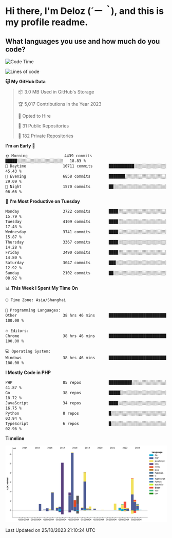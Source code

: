 # **Hi there, I'm Deloz (*´ー｀*), and this is my profile readme.**

## **What languages you use and how much do you code?**

<!--START_SECTION:waka-->
![Code Time](http://img.shields.io/badge/Code%20Time-2%2C650%20hrs%2013%20mins-blue)

![Lines of code](https://img.shields.io/badge/From%20Hello%20World%20I%27ve%20Written-32.3%20million%20lines%20of%20code-blue)

**🐱 My GitHub Data** 

> 📦 3.0 MB Used in GitHub's Storage 
 > 
> 🏆 5,017 Contributions in the Year 2023
 > 
> 💼 Opted to Hire
 > 
> 📜 31 Public Repositories 
 > 
> 🔑 182 Private Repositories 
 > 
**I'm an Early 🐤** 

```text
🌞 Morning                4439 commits        █████░░░░░░░░░░░░░░░░░░░░   18.83 % 
🌆 Daytime                10711 commits       ███████████░░░░░░░░░░░░░░   45.43 % 
🌃 Evening                6858 commits        ███████░░░░░░░░░░░░░░░░░░   29.09 % 
🌙 Night                  1570 commits        ██░░░░░░░░░░░░░░░░░░░░░░░   06.66 % 
```
📅 **I'm Most Productive on Tuesday** 

```text
Monday                   3722 commits        ████░░░░░░░░░░░░░░░░░░░░░   15.79 % 
Tuesday                  4109 commits        ████░░░░░░░░░░░░░░░░░░░░░   17.43 % 
Wednesday                3741 commits        ████░░░░░░░░░░░░░░░░░░░░░   15.87 % 
Thursday                 3367 commits        ████░░░░░░░░░░░░░░░░░░░░░   14.28 % 
Friday                   3490 commits        ████░░░░░░░░░░░░░░░░░░░░░   14.80 % 
Saturday                 3047 commits        ███░░░░░░░░░░░░░░░░░░░░░░   12.92 % 
Sunday                   2102 commits        ██░░░░░░░░░░░░░░░░░░░░░░░   08.92 % 
```


📊 **This Week I Spent My Time On** 

```text
🕑︎ Time Zone: Asia/Shanghai

💬 Programming Languages: 
Other                    38 hrs 46 mins      █████████████████████████   100.00 % 

🔥 Editors: 
Chrome                   38 hrs 46 mins      █████████████████████████   100.00 % 

💻 Operating System: 
Windows                  38 hrs 46 mins      █████████████████████████   100.00 % 
```

**I Mostly Code in PHP** 

```text
PHP                      85 repos            ██████████░░░░░░░░░░░░░░░   41.87 % 
Go                       38 repos            █████░░░░░░░░░░░░░░░░░░░░   18.72 % 
JavaScript               34 repos            ████░░░░░░░░░░░░░░░░░░░░░   16.75 % 
Python                   8 repos             █░░░░░░░░░░░░░░░░░░░░░░░░   03.94 % 
TypeScript               6 repos             █░░░░░░░░░░░░░░░░░░░░░░░░   02.96 % 
```



**Timeline**

![Lines of Code chart](https://raw.githubusercontent.com/deloz/deloz/main/assets/bar_graph.png)


 Last Updated on 25/10/2023 21:10:24 UTC
<!--END_SECTION:waka-->
